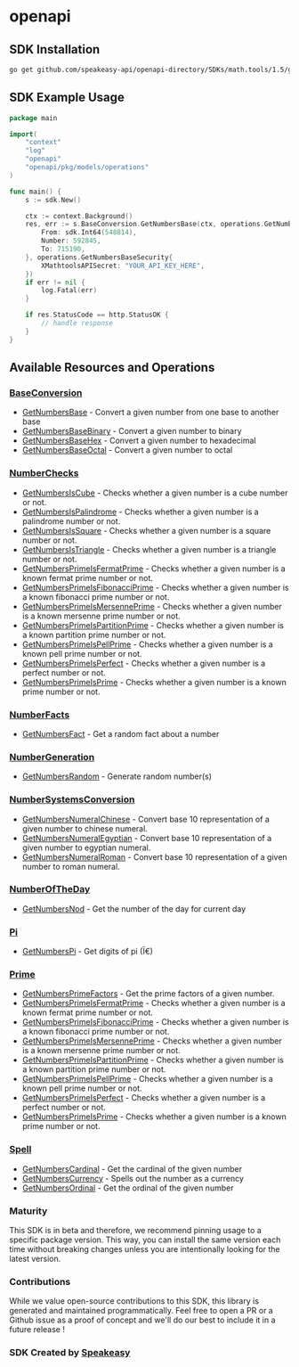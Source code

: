 # openapi

<!-- Start SDK Installation -->
## SDK Installation

```bash
go get github.com/speakeasy-api/openapi-directory/SDKs/math.tools/1.5/go
```
<!-- End SDK Installation -->

## SDK Example Usage
<!-- Start SDK Example Usage -->
```go
package main

import(
	"context"
	"log"
	"openapi"
	"openapi/pkg/models/operations"
)

func main() {
    s := sdk.New()

    ctx := context.Background()
    res, err := s.BaseConversion.GetNumbersBase(ctx, operations.GetNumbersBaseRequest{
        From: sdk.Int64(548814),
        Number: 592845,
        To: 715190,
    }, operations.GetNumbersBaseSecurity{
        XMathtoolsAPISecret: "YOUR_API_KEY_HERE",
    })
    if err != nil {
        log.Fatal(err)
    }

    if res.StatusCode == http.StatusOK {
        // handle response
    }
}
```
<!-- End SDK Example Usage -->

<!-- Start SDK Available Operations -->
## Available Resources and Operations


### [BaseConversion](docs/baseconversion/README.md)

* [GetNumbersBase](docs/baseconversion/README.md#getnumbersbase) - Convert a given number from one base to another base
* [GetNumbersBaseBinary](docs/baseconversion/README.md#getnumbersbasebinary) - Convert a given number to binary
* [GetNumbersBaseHex](docs/baseconversion/README.md#getnumbersbasehex) - Convert a given number to hexadecimal
* [GetNumbersBaseOctal](docs/baseconversion/README.md#getnumbersbaseoctal) - Convert a given number to octal

### [NumberChecks](docs/numberchecks/README.md)

* [GetNumbersIsCube](docs/numberchecks/README.md#getnumbersiscube) - Checks whether a given number is a cube number or not.
* [GetNumbersIsPalindrome](docs/numberchecks/README.md#getnumbersispalindrome) - Checks whether a given number is a palindrome number or not.
* [GetNumbersIsSquare](docs/numberchecks/README.md#getnumbersissquare) - Checks whether a given number is a square number or not.
* [GetNumbersIsTriangle](docs/numberchecks/README.md#getnumbersistriangle) - Checks whether a given number is a triangle number or not.
* [GetNumbersPrimeIsFermatPrime](docs/numberchecks/README.md#getnumbersprimeisfermatprime) - Checks whether a given number is a known fermat prime number or not.
* [GetNumbersPrimeIsFibonacciPrime](docs/numberchecks/README.md#getnumbersprimeisfibonacciprime) - Checks whether a given number is a known fibonacci prime number or not.
* [GetNumbersPrimeIsMersennePrime](docs/numberchecks/README.md#getnumbersprimeismersenneprime) - Checks whether a given number is a known mersenne prime number or not.
* [GetNumbersPrimeIsPartitionPrime](docs/numberchecks/README.md#getnumbersprimeispartitionprime) - Checks whether a given number is a known partition prime number or not.
* [GetNumbersPrimeIsPellPrime](docs/numberchecks/README.md#getnumbersprimeispellprime) - Checks whether a given number is a known pell prime number or not.
* [GetNumbersPrimeIsPerfect](docs/numberchecks/README.md#getnumbersprimeisperfect) - Checks whether a given number is a perfect number or not.
* [GetNumbersPrimeIsPrime](docs/numberchecks/README.md#getnumbersprimeisprime) - Checks whether a given number is a known prime number or not.

### [NumberFacts](docs/numberfacts/README.md)

* [GetNumbersFact](docs/numberfacts/README.md#getnumbersfact) - Get a random fact about a number

### [NumberGeneration](docs/numbergeneration/README.md)

* [GetNumbersRandom](docs/numbergeneration/README.md#getnumbersrandom) - Generate random number(s)

### [NumberSystemsConversion](docs/numbersystemsconversion/README.md)

* [GetNumbersNumeralChinese](docs/numbersystemsconversion/README.md#getnumbersnumeralchinese) - Convert base 10 representation of a given number to chinese numeral.
* [GetNumbersNumeralEgyptian](docs/numbersystemsconversion/README.md#getnumbersnumeralegyptian) - Convert base 10 representation of a given number to egyptian numeral.
* [GetNumbersNumeralRoman](docs/numbersystemsconversion/README.md#getnumbersnumeralroman) - Convert base 10 representation of a given number to roman numeral.

### [NumberOfTheDay](docs/numberoftheday/README.md)

* [GetNumbersNod](docs/numberoftheday/README.md#getnumbersnod) - Get the number of the day for current day

### [Pi](docs/pi/README.md)

* [GetNumbersPi](docs/pi/README.md#getnumberspi) - Get digits of pi (Ï€)

### [Prime](docs/prime/README.md)

* [GetNumbersPrimeFactors](docs/prime/README.md#getnumbersprimefactors) - Get the prime factors of a given number.
* [GetNumbersPrimeIsFermatPrime](docs/prime/README.md#getnumbersprimeisfermatprime) - Checks whether a given number is a known fermat prime number or not.
* [GetNumbersPrimeIsFibonacciPrime](docs/prime/README.md#getnumbersprimeisfibonacciprime) - Checks whether a given number is a known fibonacci prime number or not.
* [GetNumbersPrimeIsMersennePrime](docs/prime/README.md#getnumbersprimeismersenneprime) - Checks whether a given number is a known mersenne prime number or not.
* [GetNumbersPrimeIsPartitionPrime](docs/prime/README.md#getnumbersprimeispartitionprime) - Checks whether a given number is a known partition prime number or not.
* [GetNumbersPrimeIsPellPrime](docs/prime/README.md#getnumbersprimeispellprime) - Checks whether a given number is a known pell prime number or not.
* [GetNumbersPrimeIsPerfect](docs/prime/README.md#getnumbersprimeisperfect) - Checks whether a given number is a perfect number or not.
* [GetNumbersPrimeIsPrime](docs/prime/README.md#getnumbersprimeisprime) - Checks whether a given number is a known prime number or not.

### [Spell](docs/spell/README.md)

* [GetNumbersCardinal](docs/spell/README.md#getnumberscardinal) - Get the cardinal of the given number
* [GetNumbersCurrency](docs/spell/README.md#getnumberscurrency) - Spells out the number as a currency
* [GetNumbersOrdinal](docs/spell/README.md#getnumbersordinal) - Get the ordinal of the given number
<!-- End SDK Available Operations -->

### Maturity

This SDK is in beta and therefore, we recommend pinning usage to a specific package version.
This way, you can install the same version each time without breaking changes unless you are intentionally
looking for the latest version.

### Contributions

While we value open-source contributions to this SDK, this library is generated and maintained programmatically.
Feel free to open a PR or a Github issue as a proof of concept and we'll do our best to include it in a future release !

### SDK Created by [Speakeasy](https://docs.speakeasyapi.dev/docs/using-speakeasy/client-sdks)
